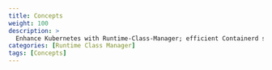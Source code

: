 ```yaml
---
title: Concepts
weight: 100
description: >
  Enhance Kubernetes with Runtime-Class-Manager; efficient Containerd shim handling.
categories: [Runtime Class Manager]
tags: [Concepts]
---
```



